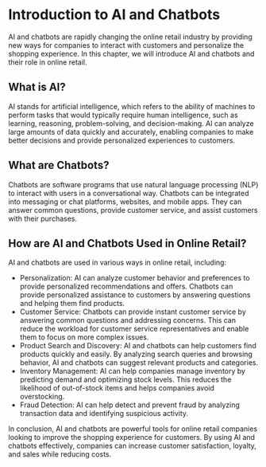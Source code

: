 Introduction to AI and Chatbots
========================================================================================

AI and chatbots are rapidly changing the online retail industry by providing new ways for companies to interact with customers and personalize the shopping experience. In this chapter, we will introduce AI and chatbots and their role in online retail.

What is AI?
-----------

AI stands for artificial intelligence, which refers to the ability of machines to perform tasks that would typically require human intelligence, such as learning, reasoning, problem-solving, and decision-making. AI can analyze large amounts of data quickly and accurately, enabling companies to make better decisions and provide personalized experiences to customers.

What are Chatbots?
------------------

Chatbots are software programs that use natural language processing (NLP) to interact with users in a conversational way. Chatbots can be integrated into messaging or chat platforms, websites, and mobile apps. They can answer common questions, provide customer service, and assist customers with their purchases.

How are AI and Chatbots Used in Online Retail?
----------------------------------------------

AI and chatbots are used in various ways in online retail, including:

* Personalization: AI can analyze customer behavior and preferences to provide personalized recommendations and offers. Chatbots can provide personalized assistance to customers by answering questions and helping them find products.
* Customer Service: Chatbots can provide instant customer service by answering common questions and addressing concerns. This can reduce the workload for customer service representatives and enable them to focus on more complex issues.
* Product Search and Discovery: AI and chatbots can help customers find products quickly and easily. By analyzing search queries and browsing behavior, AI and chatbots can suggest relevant products and categories.
* Inventory Management: AI can help companies manage inventory by predicting demand and optimizing stock levels. This reduces the likelihood of out-of-stock items and helps companies avoid overstocking.
* Fraud Detection: AI can help detect and prevent fraud by analyzing transaction data and identifying suspicious activity.

In conclusion, AI and chatbots are powerful tools for online retail companies looking to improve the shopping experience for customers. By using AI and chatbots effectively, companies can increase customer satisfaction, loyalty, and sales while reducing costs.
